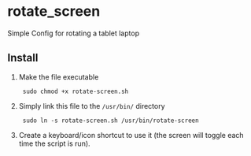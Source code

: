 rotate_screen
=============

Simple Config for rotating a tablet laptop

## Install

1. Make the file executable

        sudo chmod +x rotate-screen.sh

2. Simply link this file to the `/usr/bin/` directory

        sudo ln -s rotate-screen.sh /usr/bin/rotate-screen

4. Create a keyboard/icon shortcut to use it (the screen will toggle each time the script is run). 

